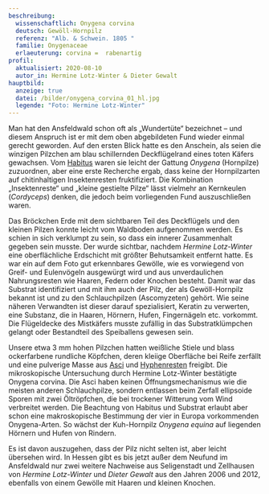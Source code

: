 ```yaml
---
beschreibung:
  wissenschaftlich: Onygena corvina
  deutsch: Gewöll-Hornpilz
  referenz: "Alb. & Schwein. 1805 "
  familie: Onygenaceae
  erlaeuterung: corvina =  rabenartig
profil:
  aktualisiert: 2020-08-10
  autor_in: Hermine Lotz-Winter & Dieter Gewalt
hauptbild:
  anzeige: true
  datei: /bilder/onygena_corvina_01_hl.jpg
  legende: "Foto: Hermine Lotz-Winter"
---
```

Man hat den Ansfeldwald schon oft als „Wundertüte“ bezeichnet – und diesem Anspruch ist er mit dem oben abgebildeten Fund wieder einmal gerecht geworden. Auf den ersten Blick hatte es den Anschein, als seien die winzigen Pilzchen am blau schillernden Deckflügelrand eines toten Käfers gewachsen. Vom [Habitus](Habitus "Glossar") waren sie leicht der Gattung *Onygena* (Hornpilze) zuzuordnen, aber eine erste Recherche ergab, dass keine der Hornpilzarten auf chitinhaltigen Insektenresten fruktifiziert. Die Kombination „Insektenreste“ und „kleine gestielte Pilze“ lässt vielmehr an Kernkeulen (*Cordyceps*) denken, die jedoch beim vorliegenden Fund auszuschließen waren.

Das Bröckchen Erde mit dem sichtbaren Teil des Deckflügels und den kleinen Pilzen konnte leicht vom Waldboden aufgenommen werden. Es schien in sich verklumpt zu sein, so dass ein innerer Zusammenhalt gegeben sein musste. Der wurde sichtbar, nachdem *Hermine Lotz-Winter* eine oberflächliche Erdschicht mit größter Behutsamkeit entfernt hatte. Es war ein auf dem Foto gut erkennbares Gewölle, wie es vorwiegend von Greif- und Eulenvögeln ausgewürgt wird und aus unverdaulichen Nahrungsresten wie Haaren, Federn oder Knochen besteht. Damit war das Substrat identifiziert und mit ihm auch der Pilz, der als Gewöll-Hornpilz bekannt ist und zu den Schlauchpilzen (Ascomyzeten) gehört. Wie seine näheren Verwandten ist dieser darauf spezialisiert, Keratin zu verwerten, eine Substanz, die in Haaren, Hörnern, Hufen, Fingernägeln etc. vorkommt. Die Flügeldecke des Mistkäfers musste zufällig in das Substratklümpchen gelangt oder Bestandteil des Speiballens gewesen sein.

Unsere etwa 3 mm hohen Pilzchen hatten weißliche Stiele und blass ockerfarbene rundliche Köpfchen, deren kleiige Oberfläche bei Reife zerfällt und eine pulverige Masse aus [Asci](Asci "Glossar") und [Hyphenresten](Hyphen "Glossar") freigibt. Die mikroskopische Untersuchung durch Hermine Lotz-Winter bestätigte Onygena corvina. Die Asci haben keinen Öffnungsmechanismus wie die meisten anderen Schlauchpilze, sondern entlassen beim Zerfall ellipsoide Sporen mit zwei Öltröpfchen, die bei trockener Witterung vom Wind verbreitet werden. Die Beachtung von Habitus und Substrat erlaubt aber schon eine makroskopische Bestimmung der vier in Europa vorkommenden Onygena-Arten. So wächst der Kuh-Hornpilz *Onygena equina* auf liegenden Hörnern und Hufen von Rindern.

 Es ist davon auszugehen, dass der Pilz nicht selten ist, aber leicht übersehen wird. In Hessen gibt es bis jetzt außer dem Neufund im Ansfeldwald nur zwei weitere Nachweise aus Seligenstadt und Zellhausen von *Hermine Lotz-Winter* und *Dieter Gewalt* aus den Jahren 2006 und 2012, ebenfalls von einem Gewölle mit Haaren und kleinen Knochen.